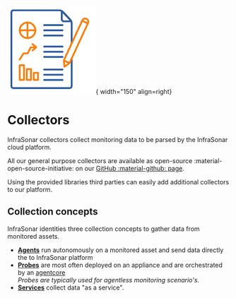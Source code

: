 ![Collectors](../images/collectors.png){ width="150" align=right}

# Collectors

InfraSonar collectors collect monitoring data to be parsed by the InfraSonar cloud platform.

All our general purpose collectors are available as open-source :material-open-source-initiative: on our [GitHub :material-github: page](https://github.com/infrasonar).

Using the provided libraries third parties can easily add additional collectors to our platform.


## Collection concepts

InfraSonar identities three collection concepts to gather data from monitored assets.

* [**Agents**](agents/index.md) run autonomously on a monitored asset and send data directly the to InfraSonar platform
* [**Probes**](probes/index.md) are most often deployed on an appliance and are orchestrated by an [agentcore](../application/agentcores.md)<br>*Probes are typically used for agentless monitoring scenario's.*
* [**Services**](services/index.md) collect data "as a service".

